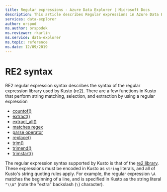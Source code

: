 ```yaml
---
title: Regular expressions - Azure Data Explorer | Microsoft Docs
description: This article describes Regular expressions in Azure Data Explorer.
services: data-explorer
author: orspod
ms.author: orspodek
ms.reviewer: rkarlin
ms.service: data-explorer
ms.topic: reference
ms.date: 12/09/2019
---
```

# RE2 syntax

RE2 regular expression syntax describes the syntax of the regular expression library used by Kusto (re2).
There are a few functions in Kusto that perform string matching, selection, and extraction by using a regular expression

- [countof()](countoffunction.md)
- [extract()](extractfunction.md)
- [extract_all()](extractallfunction.md)
- [matches regex](datatypes-string-operators.md)
- [parse operator](parseoperator.md)
- [replace()](replacefunction.md)
- [trim()](trimfunction.md)
- [trimend()](trimendfunction.md)
- [trimstart()](trimstartfunction.md)

The regular expression syntax supported by Kusto is that of the
[re2 library](https://github.com/google/re2/wiki/Syntax). These expressions must be encoded in Kusto as `string` literals, and all of Kusto's string quoting rules apply. For example, the regular expression `\A` matches the beginning of a line, and is specified in Kusto as the string literal `"\\A"` (note the "extra" backslash (`\`) character).
